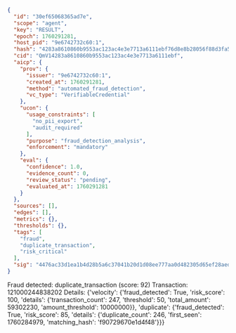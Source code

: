 ```json
{
  "id": "30ef65068365ad7e",
  "scope": "agent",
  "key": "RESULT",
  "epoch": 1760291281,
  "host_pid": "9e6742732c60:1",
  "hash": "4283a8610860b9553ac123ac4e3e7713a6111ebf76d8e8b28056f88d3fa503cf",
  "cid": "QmV14283a8610860b9553ac123ac4e3e7713a6111ebf",
  "aicp": {
    "prov": {
      "issuer": "9e6742732c60:1",
      "created_at": 1760291281,
      "method": "automated_fraud_detection",
      "vc_type": "VerifiableCredential"
    },
    "ucon": {
      "usage_constraints": [
        "no_pii_export",
        "audit_required"
      ],
      "purpose": "fraud_detection_analysis",
      "enforcement": "mandatory"
    },
    "eval": {
      "confidence": 1.0,
      "evidence_count": 0,
      "review_status": "pending",
      "evaluated_at": 1760291281
    }
  },
  "sources": [],
  "edges": [],
  "metrics": {},
  "thresholds": {},
  "tags": [
    "fraud",
    "duplicate_transaction",
    "risk_critical"
  ],
  "sig": "4476ac33d1ea1b4d28b5a6c37041b20d1d08ee777aa0d482305d65ef28aedecf"
}
```

Fraud detected: duplicate_transaction (score: 92)
Transaction: 121000244838202
Details: {'velocity': {'fraud_detected': True, 'risk_score': 100, 'details': {'transaction_count': 247, 'threshold': 50, 'total_amount': 59302230, 'amount_threshold': 10000000}}, 'duplicate': {'fraud_detected': True, 'risk_score': 85, 'details': {'duplicate_count': 246, 'first_seen': 1760284979, 'matching_hash': 'f90729670e1d4f48'}}}